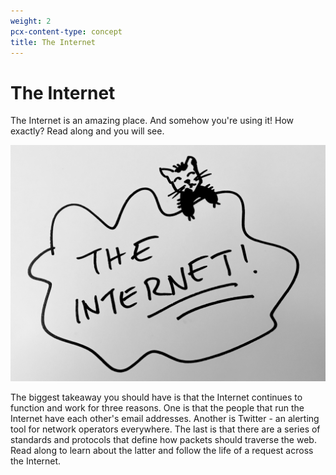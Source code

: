 ```yaml
---
weight: 2
pcx-content-type: concept
title: The Internet
---
```


# The Internet

The Internet is an amazing place. And somehow you're using it! How exactly? Read along and you will see.

![the-internet](./static/internet.jpg)

The biggest takeaway you should have is that the Internet continues to function and work for three reasons. One is that the people that run the Internet have each other's email addresses. Another is Twitter - an alerting tool for network operators everywhere. The last is that there are a series of standards and protocols that define how packets should traverse the web. Read along to learn about the latter and follow the life of a request across the Internet.